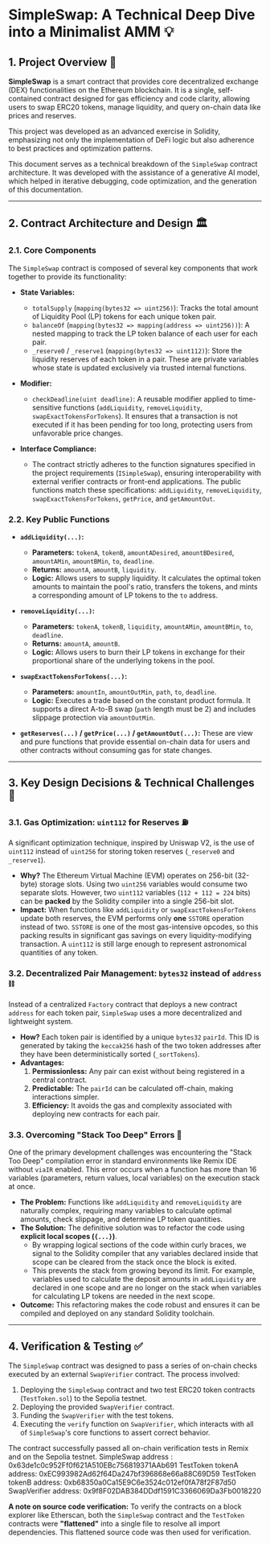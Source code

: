 # SimpleSwap: A Technical Deep Dive into a Minimalist AMM 💡

## 1. Project Overview 📜

**SimpleSwap** is a smart contract that provides core decentralized exchange (DEX) functionalities on the Ethereum blockchain. It is a single, self-contained contract designed for gas efficiency and code clarity, allowing users to swap ERC20 tokens, manage liquidity, and query on-chain data like prices and reserves.

This project was developed as an advanced exercise in Solidity, emphasizing not only the implementation of DeFi logic but also adherence to best practices and optimization patterns.

This document serves as a technical breakdown of the `SimpleSwap` contract architecture. It was developed with the assistance of a generative AI model, which helped in iterative debugging, code optimization, and the generation of this documentation.

---

## 2. Contract Architecture and Design 🏛️

### 2.1. Core Components

The `SimpleSwap` contract is composed of several key components that work together to provide its functionality:

-   **State Variables:**
    -   `totalSupply` (`mapping(bytes32 => uint256)`): Tracks the total amount of Liquidity Pool (LP) tokens for each unique token pair.
    -   `balanceOf` (`mapping(bytes32 => mapping(address => uint256))`): A nested mapping to track the LP token balance of each user for each pair.
    -   `_reserve0` / `_reserve1` (`mapping(bytes32 => uint112)`): Store the liquidity reserves of each token in a pair. These are private variables whose state is updated exclusively via trusted internal functions.

-   **Modifier:**
    -   `checkDeadline(uint deadline)`: A reusable modifier applied to time-sensitive functions (`addLiquidity`, `removeLiquidity`, `swapExactTokensForTokens`). It ensures that a transaction is not executed if it has been pending for too long, protecting users from unfavorable price changes.

-   **Interface Compliance:**
    -   The contract strictly adheres to the function signatures specified in the project requirements (`ISimpleSwap`), ensuring interoperability with external verifier contracts or front-end applications. The public functions match these specifications: `addLiquidity`, `removeLiquidity`, `swapExactTokensForTokens`, `getPrice`, and `getAmountOut`.

### 2.2. Key Public Functions

-   **`addLiquidity(...)`:**
    -   **Parameters:** `tokenA`, `tokenB`, `amountADesired`, `amountBDesired`, `amountAMin`, `amountBMin`, `to`, `deadline`.
    -   **Returns:** `amountA`, `amountB`, `liquidity`.
    -   **Logic:** Allows users to supply liquidity. It calculates the optimal token amounts to maintain the pool's ratio, transfers the tokens, and mints a corresponding amount of LP tokens to the `to` address.

-   **`removeLiquidity(...)`:**
    -   **Parameters:** `tokenA`, `tokenB`, `liquidity`, `amountAMin`, `amountBMin`, `to`, `deadline`.
    -   **Returns:** `amountA`, `amountB`.
    -   **Logic:** Allows users to burn their LP tokens in exchange for their proportional share of the underlying tokens in the pool.

-   **`swapExactTokensForTokens(...)`:**
    -   **Parameters:** `amountIn`, `amountOutMin`, `path`, `to`, `deadline`.
    -   **Logic:** Executes a trade based on the constant product formula. It supports a direct A-to-B swap (`path` length must be 2) and includes slippage protection via `amountOutMin`.

-   **`getReserves(...)` / `getPrice(...)` / `getAmountOut(...)`:** These are view and pure functions that provide essential on-chain data for users and other contracts without consuming gas for state changes.

---

## 3. Key Design Decisions & Technical Challenges 🧠

### 3.1. Gas Optimization: `uint112` for Reserves ⛽

A significant optimization technique, inspired by Uniswap V2, is the use of `uint112` instead of `uint256` for storing token reserves (`_reserve0` and `_reserve1`).

-   **Why?** The Ethereum Virtual Machine (EVM) operates on 256-bit (32-byte) storage slots. Using two `uint256` variables would consume two separate slots. However, two `uint112` variables (`112 + 112 = 224` bits) can be **packed** by the Solidity compiler into a single 256-bit slot.
-   **Impact:** When functions like `addLiquidity` or `swapExactTokensForTokens` update both reserves, the EVM performs only **one** `SSTORE` operation instead of two. `SSTORE` is one of the most gas-intensive opcodes, so this packing results in significant gas savings on every liquidity-modifying transaction. A `uint112` is still large enough to represent astronomical quantities of any token.

### 3.2. Decentralized Pair Management: `bytes32` instead of `address` ⛓️

Instead of a centralized `Factory` contract that deploys a new contract `address` for each token pair, `SimpleSwap` uses a more decentralized and lightweight system.

-   **How?** Each token pair is identified by a unique `bytes32` `pairId`. This ID is generated by taking the `keccak256` hash of the two token addresses after they have been deterministically sorted (`_sortTokens`).
-   **Advantages:**
    1.  **Permissionless:** Any pair can exist without being registered in a central contract.
    2.  **Predictable:** The `pairId` can be calculated off-chain, making interactions simpler.
    3.  **Efficiency:** It avoids the gas and complexity associated with deploying new contracts for each pair.

### 3.3. Overcoming "Stack Too Deep" Errors 🤯

One of the primary development challenges was encountering the "Stack Too Deep" compilation error in standard environments like Remix IDE without `viaIR` enabled. This error occurs when a function has more than 16 variables (parameters, return values, local variables) on the execution stack at once.

-   **The Problem:** Functions like `addLiquidity` and `removeLiquidity` are naturally complex, requiring many variables to calculate optimal amounts, check slippage, and determine LP token quantities.
-   **The Solution:** The definitive solution was to refactor the code using **explicit local scopes (`{...}`)**.
    -   By wrapping logical sections of the code within curly braces, we signal to the Solidity compiler that any variables declared inside that scope can be cleared from the stack once the block is exited.
    -   This prevents the stack from growing beyond its limit. For example, variables used to calculate the deposit amounts in `addLiquidity` are declared in one scope and are no longer on the stack when variables for calculating LP tokens are needed in the next scope.
-   **Outcome:** This refactoring makes the code robust and ensures it can be compiled and deployed on any standard Solidity toolchain.

---

## 4. Verification & Testing ✅

The `SimpleSwap` contract was designed to pass a series of on-chain checks executed by an external `SwapVerifier` contract. The process involved:

1.  Deploying the `SimpleSwap` contract and two test ERC20 token contracts (`TestToken.sol`) to the Sepolia testnet.
2.  Deploying the provided `SwapVerifier` contract.
3.  Funding the `SwapVerifier` with the test tokens.
4.  Executing the `verify` function on `SwapVerifier`, which interacts with all of `SimpleSwap`'s core functions to assert correct behavior.

The contract successfully passed all on-chain verification tests in Remix and on the Sepolia testnet.
SimpleSwap address : 0x63de1c0c952Ff0f621A510EBc756819371AAb691
TestToken tokenA address: 0xEC993982Ad62f64Da247bf396868e66a88C69D59
TestToken tokenB address: 0xb68350a0Ca15E9C6e3524c012ef0fA78f2F87d50
SwapVerifier address: 0x9f8F02DAB384DDdf1591C3366069Da3Fb0018220

**A note on source code verification:** To verify the contracts on a block explorer like Etherscan, both the `SimpleSwap` contract and the `TestToken` contracts were **"flattened"** into a single file to resolve all import dependencies. This flattened source code was then used for verification.

